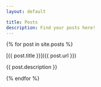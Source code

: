 ```yaml
---
layout: default

title: Posts
description: Find your posts here!
---
```


{% for post in site.posts %}

[{{ post.title }}]({{ post.url }})

{{ post.description }}

{% endfor %}
